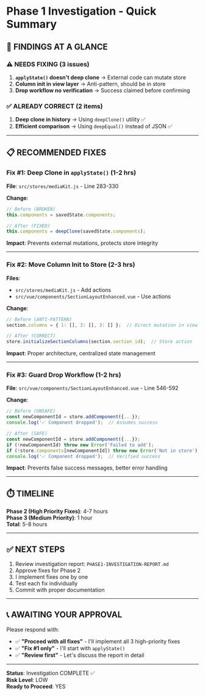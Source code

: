 # Phase 1 Investigation - Quick Summary

## 🎯 FINDINGS AT A GLANCE

### ⚠️ NEEDS FIXING (3 issues)
1. **`applyState()` doesn't deep clone** → External code can mutate store
2. **Column init in view layer** → Anti-pattern, should be in store  
3. **Drop workflow no verification** → Success claimed before confirming

### ✅ ALREADY CORRECT (2 items)
1. **Deep clone in history** → Using `deepClone()` utility ✅
2. **Efficient comparison** → Using `deepEqual()` instead of JSON ✅

---

## 📋 RECOMMENDED FIXES

### Fix #1: Deep Clone in `applyState()` (1-2 hrs)
**File**: `src/stores/mediaKit.js` - Line 283-330

**Change**:
```javascript
// Before (BROKEN)
this.components = savedState.components;

// After (FIXED)
this.components = deepClone(savedState.components);
```

**Impact**: Prevents external mutations, protects store integrity

---

### Fix #2: Move Column Init to Store (2-3 hrs)
**Files**: 
- `src/stores/mediaKit.js` - Add actions
- `src/vue/components/SectionLayoutEnhanced.vue` - Use actions

**Change**:
```javascript
// Before (ANTI-PATTERN)
section.columns = { 1: [], 2: [], 3: [] };  // Direct mutation in view

// After (CORRECT)
store.initializeSectionColumns(section.section_id);  // Store action
```

**Impact**: Proper architecture, centralized state management

---

### Fix #3: Guard Drop Workflow (1-2 hrs)
**File**: `src/vue/components/SectionLayoutEnhanced.vue` - Line 546-592

**Change**:
```javascript
// Before (UNSAFE)
const newComponentId = store.addComponent({...});
console.log('✅ Component dropped');  // Assumes success

// After (SAFE)
const newComponentId = store.addComponent({...});
if (!newComponentId) throw new Error('Failed to add');
if (!store.components[newComponentId]) throw new Error('Not in store');
console.log('✅ Component dropped');  // Verified success
```

**Impact**: Prevents false success messages, better error handling

---

## ⏱️ TIMELINE

**Phase 2 (High Priority Fixes)**: 4-7 hours  
**Phase 3 (Medium Priority)**: 1 hour  
**Total**: 5-8 hours

---

## ✅ NEXT STEPS

1. Review investigation report: `PHASE1-INVESTIGATION-REPORT.md`
2. Approve fixes for Phase 2
3. I implement fixes one by one
4. Test each fix individually
5. Commit with proper documentation

---

## 📞 AWAITING YOUR APPROVAL

Please respond with:
- ✅ **"Proceed with all fixes"** - I'll implement all 3 high-priority fixes
- ✅ **"Fix #1 only"** - I'll start with `applyState()` 
- ✅ **"Review first"** - Let's discuss the report in detail

---

**Status**: Investigation COMPLETE ✅  
**Risk Level**: LOW  
**Ready to Proceed**: YES
